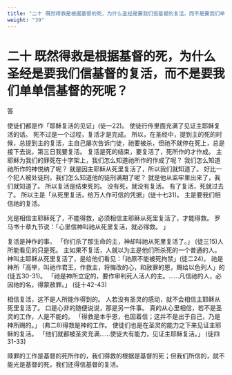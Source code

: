 ```yaml
---
title: "二十 既然得救是根据基督的死，为什么圣经是要我们信基督的复活，而不是要我们单单信基督的死呢？"
weight: "39"
---
```


# 二十 既然得救是根据基督的死，为什么圣经是要我们信基督的复活，而不是要我们单单信基督的死呢？


答

使徒们都是作「耶稣复活的见证」(徒一22)。
使徒行传里面充满了见证主耶稣复活的话。
死不过是一个过程，复活才是完成。
所以，在圣经中，提到主的死的时候，总提到主的复活，主自己屡次告诉门徒，祂要被杀，但祂不就停在死上，总是接下去说，第三日我要复活。
复活是死的结束，要复活了，死所作的才作成。
主耶稣为我们的罪死在十字架上，我们怎么知道祂所作的作成了呢？
我们怎么知道祂所作的神悦纳了呢？
就是因主耶稣从死里复活了，所以我们就知道了。
好比一个犯人被处徒刑，我们怎么知道他的徒刑满期了呢？
就是他从监牢里出来了，我们就知道了。
所以复活是结束死的。
没有死，就没有复活。
有了复活，死就过去了。
所以主是「从死里复活，给万人作可信的凭据」(徒十七31)。
主是要我们相信祂的复活。

光是相信主耶稣死了，不能得救，必须相信主耶稣从死里复活了，才能得救。
罗马书十章九节说：「心里信神叫祂从死里复活，就必得救。
」

复活是神作的事。
「你们杀了那生命的主，神却叫祂从死里复活了。」
(徒三15)人所能看见的只是死。
主如果不复活，人就以为主是他们所杀死的一个普通的人。
神叫主耶稣从死里复活了，是给他们看见：「祂原不能被死拘禁」(徒二24)。
祂是神所「高举，叫祂作君王，作救主，将悔改的心，和赦罪的恩，赐给以色列人」的(徒五30-31)。
「祂是神所立定的，要作审判死人活人的主。……凡信祂的人，必因祂的名，得蒙赦罪。」
(徒十42-43)

相信复活，这不是人所能作得到的。
人若没有圣灵的感动，就不会相信主耶稣从死里复活了。
口是心非的随便说说，那是另一件事。
真的从心里相信，若不是圣灵的工作，人是不能的。
「得救是本乎恩，也因着信；这并不是出于自己，乃是神所赐的。」
(弗二8)得救是神的工作。
使徒们也是在圣灵的能力之下来见证主耶稣的复活。
「他们就都被圣灵充满……使徒大有能力，见证主耶稣复活。」
(徒四31-33)

赎罪的工作是基督的死所作的，我们得救的根据是基督的死；但我们所信的，就不能光是基督的死，我们还得信基督的复活。
